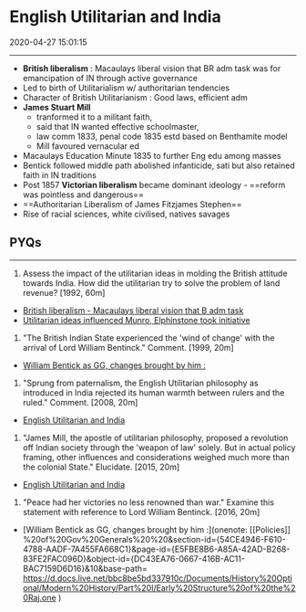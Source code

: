 # English Utilitarian and India

2020-04-27 15:01:15

---

- **British liberalism** : Macaulays liberal vision that BR adm task was for emancipation of IN through active governance
- Led to birth of Utilitarialism w/ authoritarian tendencies
- Character of British Utilitarianism : Good laws, efficient adm
- **James Stuart Mill**
	- tranformed it to a militant faith,
	- said that IN wanted effective schoolmaster,
	- law comm 1833, penal code 1835 estd based on Benthamite model
	- Mill favoured vernacular ed
- Macaulays Education Minute 1835 to further Eng edu among masses
- Bentick followed middle path abolished infanticide, sati but also retained faith in IN traditions
- Post 1857 **Victorian liberalism** became dominant ideology - ==reform was pointless and dangerous==
- ==Authoritarian Liberalism of James Fitzjames Stephen==
- Rise of racial sciences, white civilised, natives savages

## PYQs

---

1. Assess the impact of the utilitarian ideas in molding the British attitude towards India. How did the utilitarian try to solve the problem of land revenue? [1992, 60m]
- [British liberalism - Macaulays liberal vision that B adm task](onenote:[[English]]%20Utilitarian%20and%20India&section-id={54CE4946-F610-4788-AADF-7A455FA668C1}&page-id={4CD10A4D-4448-4323-9195-485C2EDE07F0}&object-id={2527ADA6-1731-4A16-9F43-FD154E214D92}&C&base-path=https://d.docs.live.net/bbc8be5bd337910c/Documents/History%20Optional/Modern%20History/Part%20I/Early%20Structure%20of%20the%20Raj.one)
- [Utilitarian ideas influenced Munro, Elphinstone took initiative](onenote:Economic%20Impact.one#Ryotwari%20Settlement&section-id={B2BF9E67-82ED-4920-AF38-1692A58DC034}&page-id={ABF07ED1-9C9B-4FD5-84A4-E34231F1102D}&object-id={6BDF00B1-0AFB-499E-81AD-89CC1E99E55D}&1F&base-path=https://d.docs.live.net/bbc8be5bd337910c/Documents/History%20Optional/Modern%20History/Part%20I)

1. "The British Indian State experienced the 'wind of change' with the arrival of Lord William Bentinck." Comment. [1999, 20m]
- [William Bentick as GG, changes brought by him :](onenote:[[Policies]]%20of%20Gov%20Generals%20%20&section-id={54CE4946-F610-4788-AADF-7A455FA668C1}&page-id={E5FBE8B6-A85A-42AD-B268-83FE2FAC096D}&object-id={DC43EA76-0667-416B-AC11-BAC7159D6D16}&10&base-path=https://d.docs.live.net/bbc8be5bd337910c/Documents/History%20Optional/Modern%20History/Part%20I/Early%20Structure%20of%20the%20Raj.one)

1. "Sprung from paternalism, the English Utilitarian philosophy as introduced in India rejected its human warmth between rulers and the ruled." Comment. [2008, 20m]
- [English Utilitarian and India](onenote:[[English]]%20Utilitarian%20and%20India&section-id={54CE4946-F610-4788-AADF-7A455FA668C1}&page-id={4CD10A4D-4448-4323-9195-485C2EDE07F0}&end&base-path=https://d.docs.live.net/bbc8be5bd337910c/Documents/History%20Optional/Modern%20History/Part%20I/Early%20Structure%20of%20the%20Raj.one)

1. "James Mill, the apostle of utilitarian philosophy, proposed a revolution off Indian society through the 'weapon of law' solely. But in actual policy framing, other influences and considerations weighed much more than the colonial State." Elucidate. [2015, 20m]
- [English Utilitarian and India](onenote:[[English]]%20Utilitarian%20and%20India&section-id={54CE4946-F610-4788-AADF-7A455FA668C1}&page-id={4CD10A4D-4448-4323-9195-485C2EDE07F0}&end&base-path=https://d.docs.live.net/bbc8be5bd337910c/Documents/History%20Optional/Modern%20History/Part%20I/Early%20Structure%20of%20the%20Raj.one)

1. "Peace had her victories no less renowned than war." Examine this statement with reference to Lord William Bentinck. [2016, 20m]
- [William Bentick as GG, changes brought by him :](onenote: [[Policies]] %20of%20Gov%20Generals%20%20&section-id={54CE4946-F610-4788-AADF-7A455FA668C1}&page-id={E5FBE8B6-A85A-42AD-B268-83FE2FAC096D}&object-id={DC43EA76-0667-416B-AC11-BAC7159D6D16}&10&base-path= https://d.docs.live.net/bbc8be5bd337910c/Documents/History%20Optional/Modern%20History/Part%20I/Early%20Structure%20of%20the%20Raj.one )
